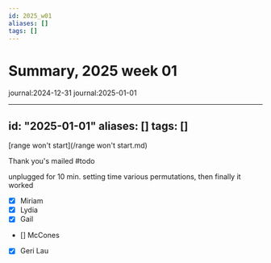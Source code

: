```yaml
---
id: 2025_w01
aliases: []
tags: []
---
```


# Summary, 2025 week 01

journal:2024-12-31
journal:2025-01-01

---
id: "2025-01-01"
aliases: []
tags: []
---

[range won't start](/range won't start.md)

Thank you's mailed #todo

unplugged for 10 min.
setting time 
various permutations, then finally it worked

- [x] Miriam
- [x] Lydia
- [x] Gail
- [] McCones
- [x] Geri Lau

